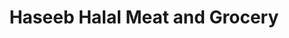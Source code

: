 ---
title: "Haseeb Halal Meat and Grocery"
url: /derby/haseeb-halal-meat-and-grocery/
shop: Lebensmittel
---